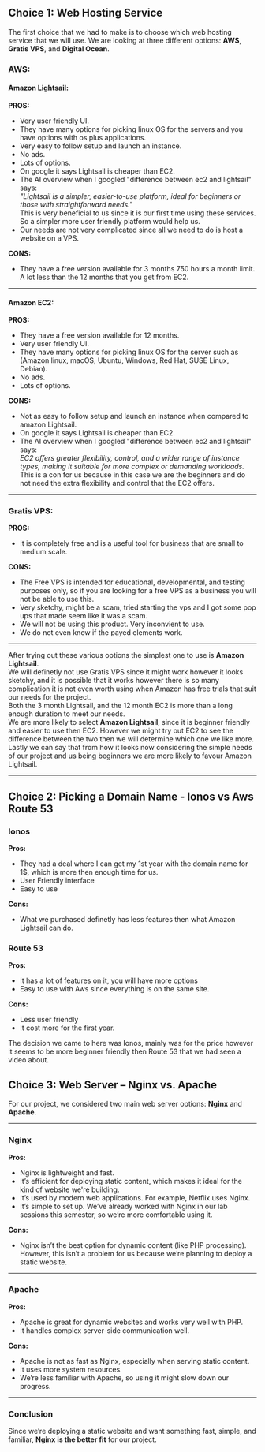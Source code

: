 ## Choice 1: Web Hosting Service

The first choice that we had to make is to choose which web hosting service that we will use. We are looking at three different options: **AWS**, **Gratis VPS**, and **Digital Ocean**.

### AWS:

#### Amazon Lightsail:

**PROS:**
- Very user friendly UI.
- They have many options for picking linux OS for the servers and you have options with os plus applications.
- Very easy to follow setup and launch an instance.
- No ads.
- Lots of options.
- On google it says Lightsail is cheaper than EC2.
- The AI overview when I googled "difference between ec2 and lightsail" says:  
  *"Lightsail is a simpler, easier-to-use platform, ideal for beginners or those with straightforward needs."*  
  This is very beneficial to us since it is our first time using these services. So a simpler more user friendly platform would help us.
- Our needs are not very complicated since all we need to do is host a website on a VPS.

**CONS:**
- They have a free version available for 3 months 750 hours a month limit. A lot less than the 12 months that you get from EC2.

---

#### Amazon EC2:

**PROS:**
- They have a free version available for 12 months.
- Very user friendly UI.
- They have many options for picking linux OS for the server such as (Amazon linux, macOS, Ubuntu, Windows, Red Hat, SUSE Linux, Debian).
- No ads.
- Lots of options.

**CONS:**
- Not as easy to follow setup and launch an instance when compared to amazon Lightsail.
- On google it says Lightsail is cheaper than EC2.
- The AI overview when I googled "difference between ec2 and lightsail" says:  
  *EC2 offers greater flexibility, control, and a wider range of instance types, making it suitable for more complex or demanding workloads.*  
  This is a con for us because in this case we are the beginners and do not need the extra flexibility and control that the EC2 offers.

---

### Gratis VPS:

**PROS:**
- It is completely free and is a useful tool for business that are small to medium scale.

**CONS:**
- The Free VPS is intended for educational, developmental, and testing purposes only, so if you are looking for a free VPS as a business you will not be able to use this.
- Very sketchy, might be a scam, tried starting the vps and I got some pop ups that made seem like it was a scam.
- We will not be using this product. Very inconvient to use.
- We do not even know if the payed elements work.

---

After trying out these various options the simplest one to use is **Amazon Lightsail**.  
We will definetly not use Gratis VPS since it might work however it looks sketchy, and it is possible that it works however there is so many complication it is not even worth using when Amazon has free trials that suit our needs for the project.  
Both the 3 month Lightsail, and the 12 month EC2 is more than a long enough duration to meet our needs.  
We are more likely to select **Amazon Lightsail**, since it is beginner friendly and easier to use then EC2. However we might try out EC2 to see the difference between the two then we will determine which one we like more.  
Lastly we can say that from how it looks now considering the simple needs of our project and us being beginners we are more likely to favour Amazon Lightsail.

---

## Choice 2: Picking a Domain Name - Ionos vs Aws Route 53


### Ionos
**Pros:**
- They had a deal where I can get my 1st year with the domain name for 1$, which is more then enough time for us.
- User Friendly interface
- Easy to use

**Cons:**
- What we purchased definetly has less features then what Amazon Lightsail can do.

### Route 53
**Pros:**
- It has a lot of features on it, you will have more options
- Easy to use with Aws since everything is on the same site.

**Cons:**
- Less user friendly
- It cost more for the first year.

The decision we came to here was Ionos, mainly was for the price however it seems to be more beginner friendly then Route 53 that we had seen a video about.

## Choice 3: Web Server – Nginx vs. Apache

For our project, we considered two main web server options: **Nginx** and **Apache**.

---

### Nginx

**Pros:**
- Nginx is lightweight and fast.
- It’s efficient for deploying static content, which makes it ideal for the kind of website we're building.
- It’s used by modern web applications. For example, Netflix uses Nginx.
- It’s simple to set up. We’ve already worked with Nginx in our lab sessions this semester, so we’re more comfortable using it.

**Cons:**
- Nginx isn’t the best option for dynamic content (like PHP processing). However, this isn’t a problem for us because we’re planning to deploy a static website.

---

### Apache

**Pros:**
- Apache is great for dynamic websites and works very well with PHP.
- It handles complex server-side communication well.

**Cons:**
- Apache is not as fast as Nginx, especially when serving static content.
- It uses more system resources.
- We’re less familiar with Apache, so using it might slow down our progress.

---

### Conclusion

Since we’re deploying a static website and want something fast, simple, and familiar, **Nginx is the better fit** for our project.

